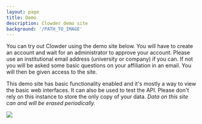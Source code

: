 ```yaml
---
layout: page
title: Demo
description: Clowder demo site
background: '/PATH_TO_IMAGE'
---
```


You can try out Clowder using the demo site below. You will have to create an account and wait for an administrator to approve your account. Please use an institutional email address (university or company) if you can. If not you will be asked some basic questions on your affiliation in an email. You will then be given access to the site. 

This demo site has basic functionality enabled and it's mostly a way to view the basic web interfaces. It can also be used to test the API. Please don't rely on this instance to store the only copy of your data. *Data on this site can and will be erased periodically.*

<a href="https://clowder.ncsa.illinois.edu/clowder/"><img src="img/clowder-demo.png" class="img-fluid mx-auto d-block border"></a>